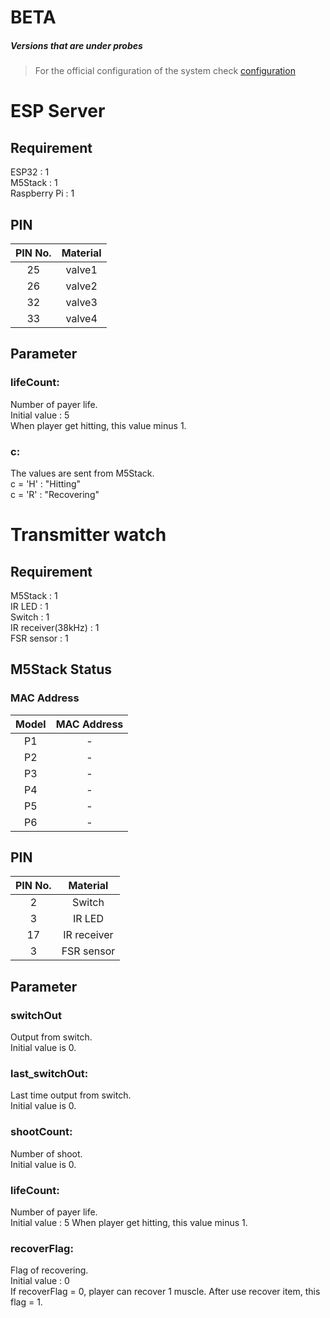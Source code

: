 # BETA

##### Versions that are under probes

> For the official configuration of the system check [configuration](https://github.com/totovr/SuperHuman/blob/master/Configuration.md)

# ESP Server
## Requirement
ESP32 : 1  
M5Stack : 1  
Raspberry Pi : 1  

## PIN
| PIN No. | Material |
|:-: |:-:|
| 25 | valve1 |
| 26 | valve2 |
| 32 | valve3 |
| 33 | valve4 |

## Parameter
### lifeCount:
Number of payer life.  
Initial value : 5  
When player get hitting, this value minus 1.

### c:
The values are sent from M5Stack.  
c = 'H' : "Hitting"  
c = 'R' : "Recovering"  

# Transmitter watch
## Requirement
M5Stack : 1  
IR LED : 1  
Switch : 1  
IR receiver(38kHz) : 1  
FSR sensor : 1  

## M5Stack Status
### MAC Address
| Model | MAC Address |
|:-: |:-:|
| P1 | - |
| P2 | - |
| P3 | - |
| P4 | - |
| P5 | - |
| P6 | - |


## PIN
| PIN No. | Material |
|:-: |:-:|
| 2 | Switch |
| 3 | IR LED |
| 17 | IR receiver |
| 3 | FSR sensor |

## Parameter
### switchOut
Output from switch.  
Initial value is 0.

### last_switchOut:
Last time output from switch.  
Initial value is 0.

### shootCount:
Number of shoot.  
Initial value is 0.

### lifeCount:
Number of payer life.  
Initial value : 5
When player get hitting, this value minus 1.

### recoverFlag:
Flag of recovering.  
Initial value : 0  
If recoverFlag = 0, player can recover 1 muscle. After use recover item, this flag = 1.  


